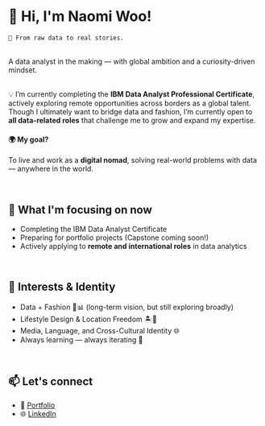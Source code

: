 # 👋 Hi, I'm Naomi Woo!  
`🎯 From raw data to real stories.`


<br/>
A data analyst in the making — with global ambition and a curiosity-driven mindset.

<br/>💡 I’m currently completing the **IBM Data Analyst Professional Certificate**, actively exploring remote opportunities across borders as a global talent.
Though I ultimately want to bridge data and fashion, I’m currently open to **all data-related roles** that challenge me to grow and expand my expertise.

#### 🌍 My goal?  
To live and work as a **digital nomad**, solving real-world problems with data — anywhere in the world.

<br/>


## 🔭 What I'm focusing on now
- Completing the IBM Data Analyst Certificate  
- Preparing for portfolio projects (Capstone coming soon!)  
- Actively applying to **remote and international roles** in data analytics  

<br/>

## 🌱 Interests & Identity
- Data + Fashion 👠📊 (long-term vision, but still exploring broadly)  
- Lifestyle Design & Location Freedom 🏝️💼  
- Media, Language, and Cross-Cultural Identity 🌐  
- Always learning — always iterating 🚀  

<br/>

## 📫 Let's connect

- 💼 [Portfolio](https://ritzy-freesia-ca2.notion.site/The-Portfolio-of-Naomi-Woo-1fd03e1d94fc80398067cd7310b033ac?pvs=4)  
- 🌐 [LinkedIn](https://www.linkedin.com/in/naominomads/)

